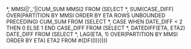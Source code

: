 *, MMSI||'_'||CUM_SUM MMSI2
FROM (SELECT *, SUM(CASE_DIFF) OVER(PARTITION BY MMSI ORDER BY ETA ROWS UNBOUNDED PRECEDING) CUM_SUM
	  FROM (SELECT *, CASE WHEN DATE_DIFF < 2 THEN 0 ELSE 1 END CASE_DIFF
			FROM (SELECT *, DATEDIFF(ETA, ETA2) DATE_DIFF
				  FROM (SELECT *, LAG(ETA, 1) OVER(PARTITION BY MMSI ORDER BY ETA) ETA2
						FROM #{DF(0)}))))
